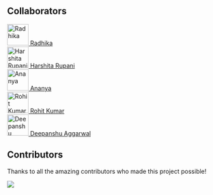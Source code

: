 ## Collaborators

<a href="https://github.com/radhikaa027">
  <img src="https://avatars.githubusercontent.com/u/69537284?v=4" width="50" height="50" alt="Radhika" />
  Radhika
</a>
<br>
<a href="https://github.com/Harshita-Rupani29">
  <img src="https://avatars.githubusercontent.com/u/134504158?v=4" width="50" height="50" alt="Harshita Rupani" />
  Harshita Rupani
</a>
<br>
<a href="https://github.com/ananya1510">
  <img src="https://avatars.githubusercontent.com/u/134388191?v=4" width="50" height="50" alt="Ananya" />
  Ananya
</a>
<br>
<a href="https://github.com/rohit-kumar26">
  <img src="https://avatars.githubusercontent.com/u/87517223?v=4" width="50" height="50" alt="Rohit Kumar" />
  Rohit Kumar
</a>
<br>
<a href="https://github.com/deepanshu-agg">
  <img src="https://avatars.githubusercontent.com/u/133574153?v=4" width="50" height="50" alt="Deepanshu Aggarwal" />
  Deepanshu Aggarwal
</a>



## Contributors

Thanks to all the amazing contributors who made this project possible!

<a href="https://github.com/JatinPhogat/Smart-India-Hackathon-2024-Project/graphs/contributors">
  <img src="https://contrib.rocks/image?repo=JatinPhogat/Smart-India-Hackathon-2024-Project" />
</a>

